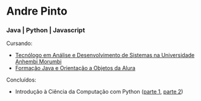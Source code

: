 # Andre Pinto
### Java | Python | Javascript
Cursando:
* [Tecnólogo em Análise e Desenvolvimento de Sistemas na Universidade Anhembi Morumbi](https://portal.anhembi.br/graduacao/cursos/tecnologia-em-analise-e-desenvolvimento-de-sistemas/)
* [Formação Java e Orientação a Objetos da Alura](https://cursos.alura.com.br/formacao-java)

Concluídos:
* Introdução à Ciência da Computação com Python ([parte 1](https://www.coursera.org/learn/ciencia-computacao-python-conceitos), [parte 2](https://www.coursera.org/learn/ciencia-computacao-python-conceitos-2))

<!--
TO-DO [Bootcamp GoStack (front e back end) da RocketSeat com enfoque em Node.js, ReactJS, React Native](https://pages.rocketseat.com.br/gostack)
-->
